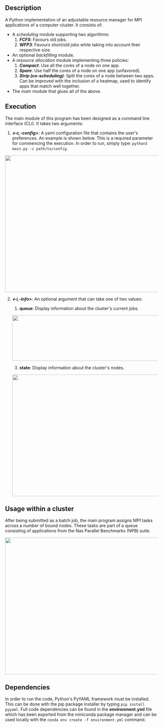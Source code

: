 ## Description
A Python implementation of an adjustable resource manager for MPI applications of a computer cluster. It consists of:
  - A *scheduling* module supporting two algorithms:
    1. ***FCFS***: Favours old jobs.
    2. ***WFP3***: Favours short/old jobs while taking into account their respective size.
  - An optional *backfilling* module.
  - A *resource allocation* module implementing three policies: 
    1. ***Compact***: Use all the cores of a node on one app.
    2. ***Spare***: Use half the cores of a node on one app (unfavored).
    3. ***Strip (co-scheduling)***: Split the cores of a node between two apps. Can be improved with the inclusion of a heatmap, used to identify apps that match well together.
  - The *main* module that glues all of the above.

## Execution

The main module of this program has been designed as a command line interface (CLI). It takes two arguments:
1. ***<-c,-config>***: A yaml configuration file that contains the user's preferences. An example is shown below. This is a required parameter for commencing the execution. In order to run, simply type: `python3 main.py -c path/to/config`.
<p align="center">
  <img width="600" height="450" src="https://user-images.githubusercontent.com/57871211/162432383-062c3ea8-39a5-4f92-83c5-259de3a4dd09.png">
</p>

2. ***<-i,-info>***: An optional argument that can take one of two values:
    1. **queue**: Display information about the cluster's current jobs.
    <p align="center">
      <img width="550" height="150" src="https://user-images.githubusercontent.com/57871211/162433778-e1592b6d-26d4-4775-b035-5197cdd2f226.png">
    </p>
    
    3. **state**: Display information about the cluster's nodes.
    <p align="center">
      <img width="550" height="400"src="https://user-images.githubusercontent.com/57871211/162433927-d3ba862f-c1f2-42b8-9ed2-e3b2407421f4.png">
    </p>

## Usage within a cluster

After being submitted as a batch job, the main program assigns MPI tasks across a number of bound nodes. These tasks are part of a queue consisting of applications from the Nas Parallel Benchmarks (NPB) suite.
<p align="center">
      <img width="650" height="450" src="https://user-images.githubusercontent.com/57871211/162578959-caa576a3-2b52-4de7-aa06-ac33d7f40ec4.png">
</p>

## Dependencies

In order to run the code, Python's PyYAML framework must be installed. This can be done with the pip package installer by typing `pip install pyyaml`. Full code dependencies can be found in the **environment.yml** file which has been exported from the miniconda package manager and can be used locally with the `conda env create -f environment.yml` command.
